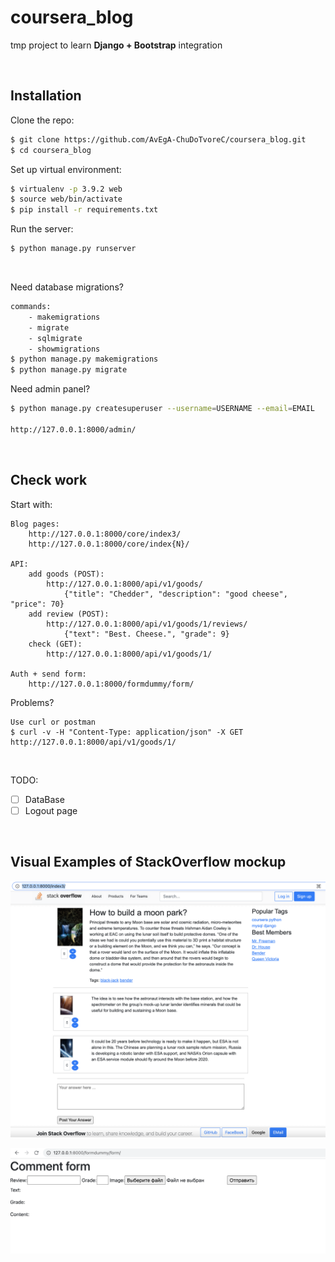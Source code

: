 # coursera_blog

tmp project to learn **Django + Bootstrap** integration

<br>

## Installation

Clone the repo:
```bash
$ git clone https://github.com/AvEgA-ChuDoTvoreC/coursera_blog.git
$ cd coursera_blog
```
Set up virtual environment:
```bash
$ virtualenv -p 3.9.2 web
$ source web/bin/activate
$ pip install -r requirements.txt
```
Run the server:
```bash
$ python manage.py runserver
```

<br>

Need database migrations?
```bash
commands:
    - makemigrations
    - migrate
    - sqlmigrate
    - showmigrations
$ python manage.py makemigrations
$ python manage.py migrate
```

Need admin panel?
```bash
$ python manage.py createsuperuser --username=USERNAME --email=EMAIL

http://127.0.0.1:8000/admin/
```

<br>

## Check work

Start with:
```
Blog pages:
    http://127.0.0.1:8000/core/index3/
    http://127.0.0.1:8000/core/index{N}/

API:
    add goods (POST):
        http://127.0.0.1:8000/api/v1/goods/
            {"title": "Chedder", "description": "good cheese", "price": 70}
    add review (POST):
        http://127.0.0.1:8000/api/v1/goods/1/reviews/
            {"text": "Best. Cheese.", "grade": 9}
    check (GET):
        http://127.0.0.1:8000/api/v1/goods/1/

Auth + send form:
    http://127.0.0.1:8000/formdummy/form/
```

Problems?
```
Use curl or postman
$ curl -v -H "Content-Type: application/json" -X GET http://127.0.0.1:8000/api/v1/goods/1/
```

<br>

TODO:
 - [ ] DataBase
 - [ ] Logout page

<br>

## Visual Examples of StackOverflow mockup


![stackoverflow_mockup](https://github.com/AvEgA-ChuDoTvoreC/coursera_blog/blob/main/core/static/core/img/stackoverflow_mockup.png)

![stackoverflow_mockup2](https://github.com/AvEgA-ChuDoTvoreC/coursera_blog/blob/main/core/static/core/img/auth_post_form.png)


## 


